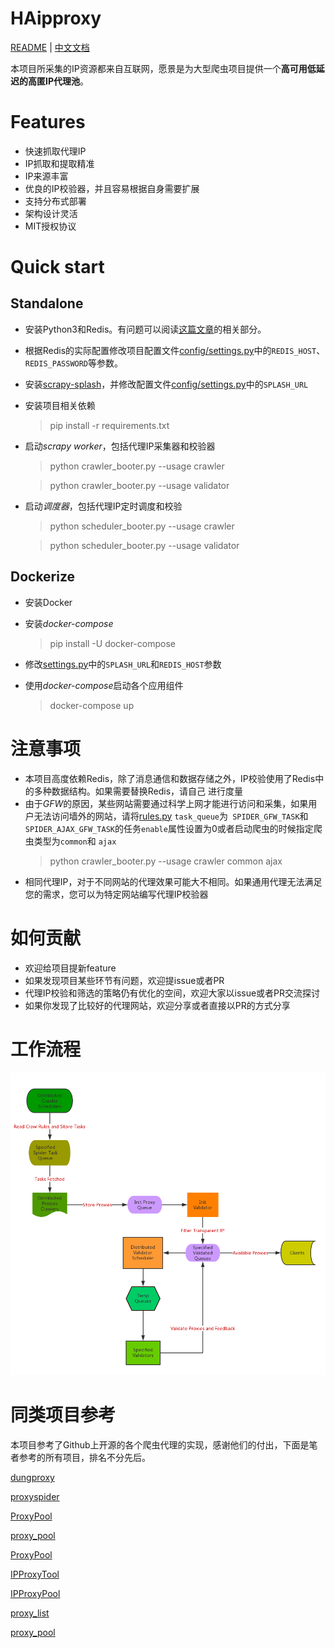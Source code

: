 # HAipproxy
[README](README.md) | [中文文档](README_ZH.md)

本项目所采集的IP资源都来自互联网，愿景是为大型爬虫项目提供一个**高可用低延迟的高匿IP代理池**。

# Features
- 快速抓取代理IP
- IP抓取和提取精准
- IP来源丰富
- 优良的IP校验器，并且容易根据自身需要扩展
- 支持分布式部署
- 架构设计灵活
- MIT授权协议

# Quick start

## Standalone
 - 安装Python3和Redis。有问题可以阅读[这篇文章](https://github.com/SpiderClub/weibospider/wiki/%E5%88%86%E5%B8%83%E5%BC%8F%E7%88%AC%E8%99%AB%E7%8E%AF%E5%A2%83%E9%85%8D%E7%BD%AE)的相关部分。
 - 根据Redis的实际配置修改项目配置文件[config/settings.py](config/settings.py)中的`REDIS_HOST`、`REDIS_PASSWORD`等参数。
 - 安装[scrapy-splash](https://github.com/scrapy-plugins/scrapy-splash)，并修改配置文件[config/settings.py](config/settings.py)中的`SPLASH_URL`
 - 安装项目相关依赖
   > pip install -r requirements.txt
 - 启动*scrapy worker*，包括代理IP采集器和校验器
   > python crawler_booter.py --usage crawler

   > python crawler_booter.py --usage validator
 - 启动*调度器*，包括代理IP定时调度和校验
   > python scheduler_booter.py --usage crawler

   > python scheduler_booter.py --usage validator

   
## Dockerize
- 安装Docker

- 安装*docker-compose*
  > pip install -U docker-compose

- 修改[settings.py](config/settings.py)中的`SPLASH_URL`和`REDIS_HOST`参数

- 使用*docker-compose*启动各个应用组件
  > docker-compose up


# 注意事项
- 本项目高度依赖Redis，除了消息通信和数据存储之外，IP校验使用了Redis中的多种数据结构。如果需要替换Redis，请自己
进行度量
- 由于*GFW*的原因，某些网站需要通过科学上网才能进行访问和采集，如果用户无法访问墙外的网站，请将[rules.py](config/rules.py)
`task_queue`为` SPIDER_GFW_TASK`和`SPIDER_AJAX_GFW_TASK`的任务`enable`属性设置为0或者启动爬虫的时候指定爬虫类型为`common`和
`ajax`
  > python crawler_booter.py --usage crawler common ajax
- 相同代理IP，对于不同网站的代理效果可能大不相同。如果通用代理无法满足您的需求，您可以为特定网站编写代理IP校验器

# 如何贡献
- 欢迎给项目提新feature
- 如果发现项目某些环节有问题，欢迎提issue或者PR
- 代理IP校验和筛选的策略仍有优化的空间，欢迎大家以issue或者PR交流探讨
- 如果你发现了比较好的代理网站，欢迎分享或者直接以PR的方式分享


# 工作流程
![](static/workflow.png)


# 同类项目参考
本项目参考了Github上开源的各个爬虫代理的实现，感谢他们的付出，下面是笔者参考的所有项目，排名不分先后。

[dungproxy](https://github.com/virjar/dungproxy)

[proxyspider](https://github.com/zhangchenchen/proxyspider)

[ProxyPool](https://github.com/henson/ProxyPool)

[proxy_pool](https://github.com/jhao104/proxy_pool)

[ProxyPool](https://github.com/WiseDoge/ProxyPool)

[IPProxyTool](https://github.com/awolfly9/IPProxyTool)

[IPProxyPool](https://github.com/qiyeboy/IPProxyPool)

[proxy_list](https://github.com/gavin66/proxy_list)

[proxy_pool](https://github.com/lujqme/proxy_pool)

